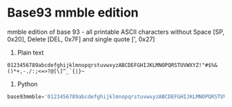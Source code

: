 # Base93 mmble edition
mmble edition of base 93 - all printable ASCII characters without Space [SP, 0x20], Delete [DEL, 0x7F] and single quote [', 0x27]

1. Plain text
```
0123456789abcdefghijklmnopqrstuvwxyzABCDEFGHIJKLMNOPQRSTUVWXYZ!"#$%&()*+,-./:;<=>?@[\]^_`{|}~
```
1. Python
```python
base93mmble='0123456789abcdefghijklmnopqrstuvwxyzABCDEFGHIJKLMNOPQRSTUVWXYZ!"#$%&()*+,-./:;<=>?@[\]^_`{|}~'
```

